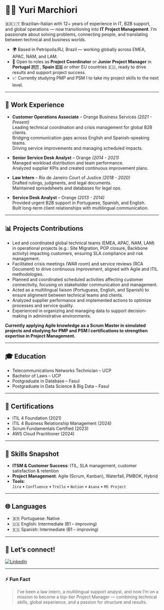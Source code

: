 # 👨‍💻 Yuri Marchiori

🇧🇷🇮🇹 Brazilian-Italian with 12+ years of experience in IT, B2B support, and global operations — now transitioning into **IT Project Management**. I’m passionate about solving problems, connecting people, and translating between technical and business worlds.

- 🌍 Based in Petrópolis/RJ, Brazil — working globally across EMEA, APAC, NAM, and LAM. 
- 🎯 Open to roles as **Project Coordinator** or **Junior Project Manager** in **Portugal 🇵🇹** , **Spain 🇪🇸** or other EU countries 🇪🇺, ready to drive results and support project success.
- 📈 Currently studying PMP and PSM I to take my project skills to the next level.

---

## 💼 Work Experience

- **Customer Operations Associate** – Orange Business Services *(2021 - Present)*  
  Leading technical coordination and crisis management for global B2B clients.  
  Bridging communication gaps across English and Spanish-speaking teams.  
  Driving service improvements and managing scheduled impacts.

- **Senior Service Desk Analyst** – Orange *(2014 - 2021)*  
  Managed workload distribution and team performance.  
  Analyzed supplier KPIs and created continuous improvement plans.

- **Law Intern** – Rio de Janeiro Court of Justice *(2018 - 2020)*  
  Drafted rulings, judgments, and legal documents.  
  Maintained spreadsheets and databases for legal ops.

- **Service Desk Analyst** – Orange *(2013 - 2014)*  
  Provided urgent B2B support in Portuguese, Spanish, and English.  
  Built long-term client relationships with multilingual communication.

---

## 📊 Projects Contributions

- Led and coordinated global technical teams (EMEA, APAC, NAM, LAM) in operational projects (e.g.: Site Migration, POP closure, Backbone activity) impacting customers, ensuring SLA compliance and risk management.
- Facilitated crisis meetings (WAR room) and service reviews (RCA Document) to drive continuous improvement, aligned with Agile and ITIL methodologies.
- Planned and coordinated scheduled activities affecting customer connectivity, focusing on stakeholder communication and management.
- Acted as a multilingual liaison (Portuguese, English, and Spanish) to ensure alignment between technical teams and clients.
- Analyzed supplier performance and implemented actions to optimize processes and service quality.
- Experienced in organizing and managing data to support decision-making in administrative environments.

**Currently applying Agile knowledge as a Scrum Master in simulated projects and studying for PMP and PSM I certifications to strengthen expertise in Project Management.**

---
## 🎓 Education

- Telecommunications Networks Technician – UCP  
- Bachelor of Laws – UCP  
- Postgraduate in Database – Fasul  
- Postgraduate in Data Science & Big Data – Fasul  

---

## 📜 Certifications


- ITIL 4 Foundation (2021) 
- ITIL 4 Business Relationship Management (2024) 
- Scrum Fundamentals Certified (2023) 
- AWS Cloud Practitioner (2024)  



---

## 🚀 Skills Snapshot

- **ITSM & Customer Success**: ITIL, SLA management, customer satisfaction & retention
- **Project Management**: Agile (Scrum, Kanban), Waterfall, PMBOK, Hybrid
- **Tools**:  
  `Jira` • `Confluence` • `Trello` • `Notion` • `Asana` • `MS Project`

---

## 🌐 Languages

- 🇧🇷 Portuguese: Native  
- 🇺🇸 English: Intermediate (B1 – improving)  
- 🇪🇸 Spanish: Intermediate (B1 – improving)  

---

## 🔗 Let’s connect!

[![LinkedIn](https://img.shields.io/badge/Yuri%20Marchiori-0077B5?style=for-the-badge&logo=linkedin&logoColor=white)](https://www.linkedin.com/in/yurimarchiori)

---

### ⚡ Fun Fact

> I’ve been a law intern, a multilingual support analyst, and now I’m on a mission to become a top-tier Project Manager — combining technical skills, global experience, and a passion for structure and results.


